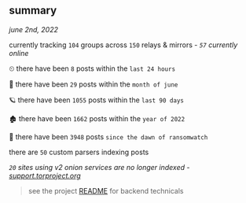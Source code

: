 
## summary
_june 2nd, 2022_

currently tracking `104` groups across `150` relays & mirrors - _`57` currently online_

⏲ there have been `8` posts within the `last 24 hours`

🦈 there have been `29` posts within the `month of june`

🪐 there have been `1055` posts within the `last 90 days`

🏚 there have been `1662` posts within the `year of 2022`

🦕 there have been `3948` posts `since the dawn of ransomwatch`

there are `50` custom parsers indexing posts

_`20` sites using v2 onion services are no longer indexed - [support.torproject.org](https://support.torproject.org/onionservices/v2-deprecation/)_

> see the project [README](https://github.com/joshhighet/ransomwatch#ransomwatch--) for backend technicals
